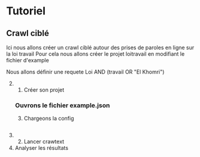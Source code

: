# Tutoriel
## Crawl ciblé
Ici nous allons créer un crawl ciblé autour 
des prises de paroles en ligne sur la loi travail
Pour cela  nous allons créer le projet loitravail
en modifiant le fichier d'example

Nous allons définir une requete
Loi AND (travail OR "El Khomri")

2. 1. Créer son projet
    ### Ouvrons le fichier example.json
    3. Chargeons la config
    
```
```
3. 2. Lancer crawtext
3. Analyser les résultats

